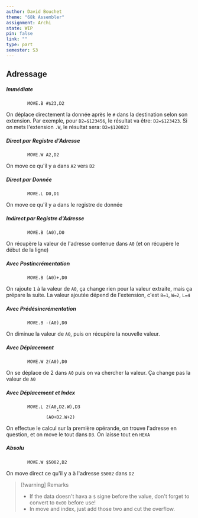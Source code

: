 ```yaml
---
author: David Bouchet
theme: "68k Assembler"
assignment: Archi
state: WIP
pin: false
link: ""
type: part
semester: S3
---
```

## Adressage

##### Immédiate
```asm68k
		MOVE.B #$23,D2
```
On déplace directement la donnée après le `#` dans la destination selon son extension.
Par exemple, pour `D2=$123456`, le résultat va être: `D2=$123423`.
Si on mets l'extension `.W`, le résultat sera: `D2=$120023`

##### Direct par Registre d'Adresse
```asm68k
		MOVE.W A2,D2
```
On move ce qu'il y a dans `A2` vers `D2`

##### Direct par Donnée
```asm68k
		MOVE.L D0,D1
```
On move ce qu'il y a dans le registre de donnée

##### Indirect par Registre d'Adresse
```asm68k
		MOVE.B (A0),D0
```
On récupère la valeur de l'adresse contenue dans `A0` (et on récupère le début de la ligne)

##### Avec Postincrémentation
```asm68k
		MOVE.B (A0)+,D0
```
On rajoute `1` à la valeur de `A0`, ça change rien pour la valeur extraite, mais ça prépare la suite.
La valeur ajoutée dépend de l'extension, c'est `B=1`, `W=2`, `L=4`

##### Avec Prédésincrémentation
```asm68k
		MOVE.B -(A0),D0
```
On diminue la valeur de `A0`, puis on récupère la nouvelle valeur.

##### Avec Déplacement
```asm68k
		MOVE.W 2(A0),D0
```
On se déplace de 2 dans `A0` puis on va chercher la valeur. Ça change pas la valeur de `A0`

##### Avec Déplacement et Index
```asm68k
		MOVE.L 2(A0,D2.W),D3
				   ^
			   (A0+D2.W+2)
```
On effectue le calcul sur la première opérande, on trouve l'adresse en question, et on move le tout dans `D3`. On laisse tout en `HEXA`

##### Absolu
```asm68k
		MOVE.W $5002,D2
```
On move direct ce qu'il y a à l'adresse `$5002` dans `D2`

>[!warning] Remarks
>+ If the data doesn't hava a `$` signe before the value, don't forget to convert to `0x00` before use!
>+ In move and index, just add those two and cut the overflow.